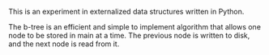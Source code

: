 This is an experiment in externalized data structures written in Python.

The b-tree is an efficient and simple to implement algorithm that allows one node to be stored in main at a time. The previous node is written to disk, and the next node is read from it.
